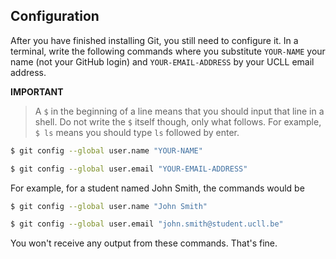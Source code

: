 ## Configuration

After you have finished installing Git, you still need to configure it.
In a terminal, write the following commands where you substitute `YOUR-NAME` your name (not your GitHub login) and `YOUR-EMAIL-ADDRESS` by your UCLL email address.

**IMPORTANT**

> A `$` in the beginning of a line means that you should input that line in a shell.
> Do not write the `$` itself though, only what follows.
> For example, `$ ls` means you should type `ls` followed by enter.

```bash
$ git config --global user.name "YOUR-NAME"

$ git config --global user.email "YOUR-EMAIL-ADDRESS"
```

For example, for a student named John Smith, the commands would be

```bash
$ git config --global user.name "John Smith"

$ git config --global user.email "john.smith@student.ucll.be"
```

You won't receive any output from these commands. That's fine.